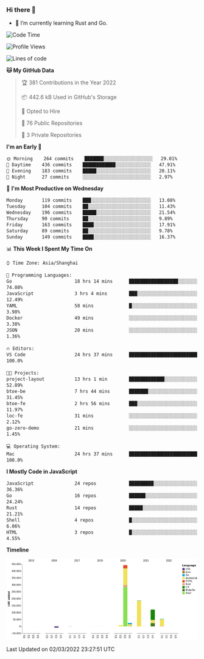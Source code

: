 ### Hi there 👋

- 🌱 I’m currently learning Rust and Go.

<!--START_SECTION:waka-->
![Code Time](http://img.shields.io/badge/Code%20Time-279%20hrs%2010%20mins-blue)

![Profile Views](http://img.shields.io/badge/Profile%20Views-0-blue)

![Lines of code](https://img.shields.io/badge/From%20Hello%20World%20I%27ve%20Written-836%20Thousand%20lines%20of%20code-blue)

**🐱 My GitHub Data** 

> 🏆 381 Contributions in the Year 2022
 > 
> 📦 442.6 kB Used in GitHub's Storage 
 > 
> 💼 Opted to Hire
 > 
> 📜 76 Public Repositories 
 > 
> 🔑 3 Private Repositories  
 > 
**I'm an Early 🐤** 

```text
🌞 Morning    264 commits    ███████░░░░░░░░░░░░░░░░░░   29.01% 
🌆 Daytime    436 commits    ████████████░░░░░░░░░░░░░   47.91% 
🌃 Evening    183 commits    █████░░░░░░░░░░░░░░░░░░░░   20.11% 
🌙 Night      27 commits     ░░░░░░░░░░░░░░░░░░░░░░░░░   2.97%

```
📅 **I'm Most Productive on Wednesday** 

```text
Monday       119 commits    ███░░░░░░░░░░░░░░░░░░░░░░   13.08% 
Tuesday      104 commits    ██░░░░░░░░░░░░░░░░░░░░░░░   11.43% 
Wednesday    196 commits    █████░░░░░░░░░░░░░░░░░░░░   21.54% 
Thursday     90 commits     ██░░░░░░░░░░░░░░░░░░░░░░░   9.89% 
Friday       163 commits    ████░░░░░░░░░░░░░░░░░░░░░   17.91% 
Saturday     89 commits     ██░░░░░░░░░░░░░░░░░░░░░░░   9.78% 
Sunday       149 commits    ████░░░░░░░░░░░░░░░░░░░░░   16.37%

```


📊 **This Week I Spent My Time On** 

```text
⌚︎ Time Zone: Asia/Shanghai

💬 Programming Languages: 
Go                       18 hrs 14 mins      ██████████████████░░░░░░░   74.08% 
JavaScript               3 hrs 4 mins        ███░░░░░░░░░░░░░░░░░░░░░░   12.49% 
YAML                     58 mins             █░░░░░░░░░░░░░░░░░░░░░░░░   3.98% 
Docker                   49 mins             ░░░░░░░░░░░░░░░░░░░░░░░░░   3.38% 
JSON                     20 mins             ░░░░░░░░░░░░░░░░░░░░░░░░░   1.36%

🔥 Editors: 
VS Code                  24 hrs 37 mins      █████████████████████████   100.0%

🐱‍💻 Projects: 
project-layout           13 hrs 1 min        █████████████░░░░░░░░░░░░   52.89% 
btoe-be                  7 hrs 44 mins       ███████░░░░░░░░░░░░░░░░░░   31.45% 
btoe-fe                  2 hrs 56 mins       ███░░░░░░░░░░░░░░░░░░░░░░   11.97% 
loc-fe                   31 mins             ░░░░░░░░░░░░░░░░░░░░░░░░░   2.12% 
go-zero-demo             21 mins             ░░░░░░░░░░░░░░░░░░░░░░░░░   1.45%

💻 Operating System: 
Mac                      24 hrs 37 mins      █████████████████████████   100.0%

```

**I Mostly Code in JavaScript** 

```text
JavaScript               24 repos            █████████░░░░░░░░░░░░░░░░   36.36% 
Go                       16 repos            ██████░░░░░░░░░░░░░░░░░░░   24.24% 
Rust                     14 repos            █████░░░░░░░░░░░░░░░░░░░░   21.21% 
Shell                    4 repos             █░░░░░░░░░░░░░░░░░░░░░░░░   6.06% 
HTML                     3 repos             █░░░░░░░░░░░░░░░░░░░░░░░░   4.55%

```


**Timeline**

![Chart not found](https://raw.githubusercontent.com/elton/elton/main/charts/bar_graph.png) 


 Last Updated on 02/03/2022 23:27:51 UTC
<!--END_SECTION:waka-->

<!--
**elton/elton** is a ✨ _special_ ✨ repository because its `README.md` (this file) appears on your GitHub profile.

Here are some ideas to get you started:

- 🔭 I’m currently working on ...
- 🌱 I’m currently learning ...
- 👯 I’m looking to collaborate on ...
- 🤔 I’m looking for help with ...
- 💬 Ask me about ...
- 📫 How to reach me: ...
- 😄 Pronouns: ...
- ⚡ Fun fact: ...
-->

